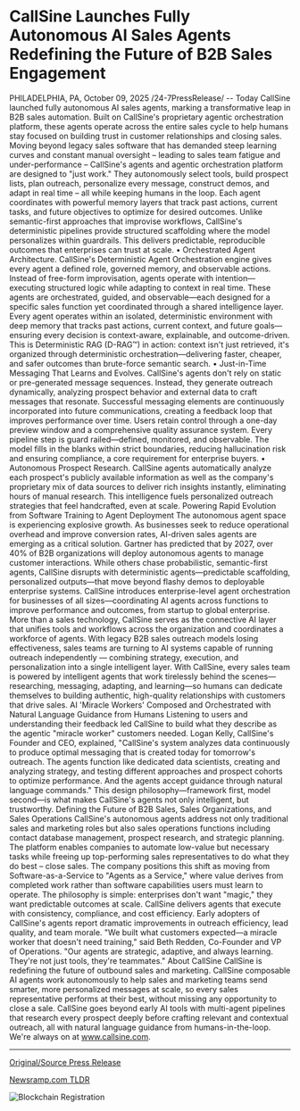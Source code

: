 # CallSine Launches Fully Autonomous AI Sales Agents Redefining the Future of B2B Sales Engagement

PHILADELPHIA, PA, October 09, 2025 /24-7PressRelease/ -- Today CallSine launched fully autonomous AI sales agents, marking a transformative leap in B2B sales automation. Built on CallSine's proprietary agentic orchestration platform, these agents operate across the entire sales cycle to help humans stay focused on building trust in customer relationships and closing sales.  Moving beyond legacy sales software that has demanded steep learning curves and constant manual oversight – leading to sales team fatigue and under-performance – CallSine's agents and agentic orchestration platform are designed to "just work." They autonomously select tools, build prospect lists, plan outreach, personalize every message, construct demos, and adapt in real time – all while keeping humans in the loop. Each agent coordinates with powerful memory layers that track past actions, current tasks, and future objectives to optimize for desired outcomes.  Unlike semantic-first approaches that improvise workflows, CallSine's deterministic pipelines provide structured scaffolding where the model personalizes within guardrails. This delivers predictable, reproducible outcomes that enterprises can trust at scale.  • Orchestrated Agent Architecture. CallSine's Deterministic Agent Orchestration engine gives every agent a defined role, governed memory, and observable actions. Instead of free-form improvisation, agents operate with intention—executing structured logic while adapting to context in real time. These agents are orchestrated, guided, and observable—each designed for a specific sales function yet coordinated through a shared intelligence layer. Every agent operates within an isolated, deterministic environment with deep memory that tracks past actions, current context, and future goals—ensuring every decision is context-aware, explainable, and outcome-driven.  This is Deterministic RAG (D-RAG™) in action: context isn't just retrieved, it's organized through deterministic orchestration—delivering faster, cheaper, and safer outcomes than brute-force semantic search.  • Just-in-Time Messaging That Learns and Evolves. CallSine's agents don't rely on static or pre-generated message sequences. Instead, they generate outreach dynamically, analyzing prospect behavior and external data to craft messages that resonate. Successful messaging elements are continuously incorporated into future communications, creating a feedback loop that improves performance over time. Users retain control through a one-day preview window and a comprehensive quality assurance system.  Every pipeline step is guard railed—defined, monitored, and observable. The model fills in the blanks within strict boundaries, reducing hallucination risk and ensuring compliance, a core requirement for enterprise buyers.  • Autonomous Prospect Research. CallSine agents automatically analyze each prospect's publicly available information as well as the company's proprietary mix of data sources to deliver rich insights instantly, eliminating hours of manual research. This intelligence fuels personalized outreach strategies that feel handcrafted, even at scale.  Powering Rapid Evolution from Software Training to Agent Deployment  The autonomous agent space is experiencing explosive growth. As businesses seek to reduce operational overhead and improve conversion rates, AI-driven sales agents are emerging as a critical solution. Gartner has predicted that by 2027, over 40% of B2B organizations will deploy autonomous agents to manage customer interactions.  While others chase probabilistic, semantic-first agents, CallSine disrupts with deterministic agents—predictable scaffolding, personalized outputs—that move beyond flashy demos to deployable enterprise systems.  CallSine introduces enterprise-level agent orchestration for businesses of all sizes—coordinating AI agents across functions to improve performance and outcomes, from startup to global enterprise. More than a sales technology, CallSine serves as the connective AI layer that unifies tools and workflows across the organization and coordinates a workforce of agents.  With legacy B2B sales outreach models losing effectiveness, sales teams are turning to AI systems capable of running outreach independently — combining strategy, execution, and personalization into a single intelligent layer. With CallSine, every sales team is powered by intelligent agents that work tirelessly behind the scenes—researching, messaging, adapting, and learning—so humans can dedicate themselves to building authentic, high-quality relationships with customers that drive sales.  AI 'Miracle Workers' Composed and Orchestrated with Natural Language Guidance from Humans  Listening to users and understanding their feedback led CallSine to build what they describe as the agentic "miracle worker" customers needed. Logan Kelly, CallSine's Founder and CEO, explained, "CallSine's system analyzes data continuously to produce optimal messaging that is created today for tomorrow's outreach. The agents function like dedicated data scientists, creating and analyzing strategy, and testing different approaches and prospect cohorts to optimize performance. And the agents accept guidance through natural language commands."  This design philosophy—framework first, model second—is what makes CallSine's agents not only intelligent, but trustworthy.  Defining the Future of B2B Sales, Sales Organizations, and Sales Operations  CallSine's autonomous agents address not only traditional sales and marketing roles but also sales operations functions including contact database management, prospect research, and strategic planning. The platform enables companies to automate low-value but necessary tasks while freeing up top-performing sales representatives to do what they do best – close sales. The company positions this shift as moving from Software-as-a-Service to "Agents as a Service," where value derives from completed work rather than software capabilities users must learn to operate.  The philosophy is simple: enterprises don't want "magic," they want predictable outcomes at scale. CallSine delivers agents that execute with consistency, compliance, and cost efficiency.  Early adopters of CallSine's agents report dramatic improvements in outreach efficiency, lead quality, and team morale. "We built what customers expected—a miracle worker that doesn't need training," said Beth Redden, Co-Founder and VP of Operations. "Our agents are strategic, adaptive, and always learning. They're not just tools, they're teammates."  About CallSine  CallSine is redefining the future of outbound sales and marketing. CallSine composable AI agents work autonomously to help sales and marketing teams send smarter, more personalized messages at scale, so every sales representative performs at their best, without missing any opportunity to close a sale. CallSine goes beyond early AI tools with multi-agent pipelines that research every prospect deeply before crafting relevant and contextual outreach, all with natural language guidance from humans-in-the-loop.  We're always on at www.callsine.com. 

---

[Original/Source Press Release](https://www.24-7pressrelease.com/press-release/527533/callsine-launches-fully-autonomous-ai-sales-agents-redefining-the-future-of-b2b-sales-engagement)
                    

[Newsramp.com TLDR](https://newsramp.com/curated-news/callsine-launches-autonomous-ai-sales-agents-transforming-b2b-outreach/4b3e8e0439329056d219c1369bedc2ea) 

 

 



![Blockchain Registration](https://cdn.newsramp.app/24-7PressRelease/qrcode/2510/9/markmjrK.webp)